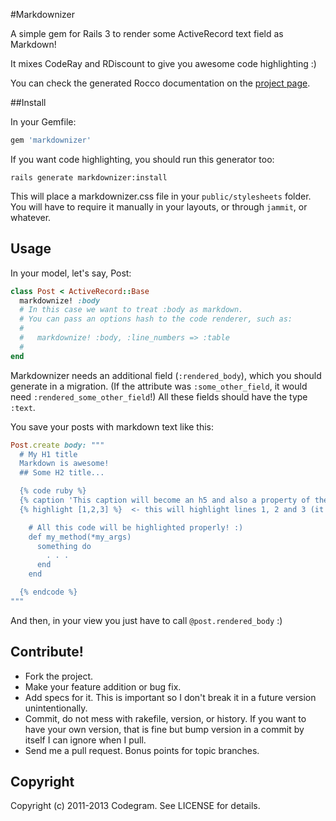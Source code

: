 #Markdownizer

A simple gem for Rails 3 to render some ActiveRecord text field as Markdown!

It mixes CodeRay and RDiscount to give you awesome code highlighting :)

You can check the generated Rocco documentation on the [project
page](http://codegram.github.com/markdownizer).

##Install

In your Gemfile:

```ruby
gem 'markdownizer'
```

If you want code highlighting, you should run this generator too:

```
rails generate markdownizer:install
```

This will place a markdownizer.css file in your `public/stylesheets` folder.
You will have to require it manually in your layouts, or through `jammit`, or
whatever.

## Usage

In your model, let's say, Post:

```ruby
class Post < ActiveRecord::Base
  markdownize! :body
  # In this case we want to treat :body as markdown.
  # You can pass an options hash to the code renderer, such as:
  #
  #   markdownize! :body, :line_numbers => :table
  #
end
```

Markdownizer needs an additional field (`:rendered_body`), which you should
generate in a migration. (If the attribute was `:some_other_field`, it would need
`:rendered_some_other_field`!) All these fields should have the type `:text`.

You save your posts with markdown text like this:

```ruby
Post.create body: """
  # My H1 title
  Markdown is awesome!
  ## Some H2 title...

  {% code ruby %}
  {% caption 'This caption will become an h5 and also a property of the enclosing div' %}
  {% highlight [1,2,3] %}  <- this will highlight lines 1, 2 and 3 (it accepts a Range as well)

    # All this code will be highlighted properly! :)
    def my_method(*my_args)
      something do
        . . .
      end
    end

  {% endcode %}
"""
```

And then, in your view you just have to call `@post.rendered_body` :)

## Contribute!

* Fork the project.
* Make your feature addition or bug fix.
* Add specs for it. This is important so I don't break it in a future
  version unintentionally.
* Commit, do not mess with rakefile, version, or history.
  If you want to have your own version, that is fine but bump version
  in a commit by itself I can ignore when I pull.
* Send me a pull request. Bonus points for topic branches.

## Copyright

Copyright (c) 2011-2013 Codegram. See LICENSE for details.
